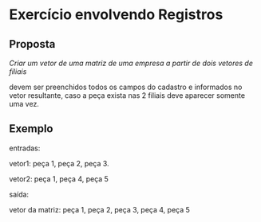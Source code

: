# Exercício envolvendo Registros

## Proposta
*Criar um vetor de uma matriz de uma empresa a partir de dois vetores de filiais* 
<p>devem ser preenchidos todos os campos do cadastro e informados no vetor resultante, caso a peça exista nas 2 filiais deve aparecer somente uma vez.<p>

## Exemplo
entradas:

<p>vetor1: peça 1, peça 2, peça 3.<p>
<p>vetor2: peça 1, peça 4, peça 5<p>

saída:
<p>vetor da matriz: peça 1, peça 2, peça 3, peça 4, peça 5<p>

